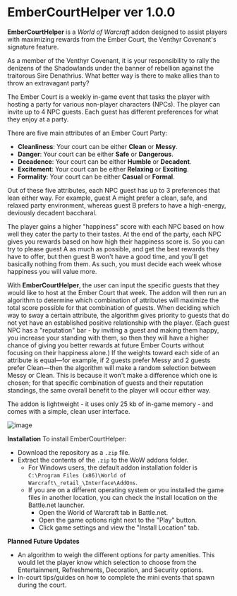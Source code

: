 # EmberCourtHelper ver 1.0.0

**EmberCourtHelper** is a _World of Warcraft_ addon designed to assist players with maximizing rewards from the Ember Court, the Venthyr Covenant's signature feature.


As a member of the Venthyr Covenant, it is your responsibility to rally the denizens of the Shadowlands under the banner of rebellion against the traitorous Sire Denathrius. What better way is there to make allies than to throw an extravagant party?

The Ember Court is a weekly in-game event that tasks the player with hosting a party for various non-player characters (NPCs). The player can invite up to 4 NPC guests. Each guest has different preferences for what they enjoy at a party.

There are five main attributes of an Ember Court Party:
- **Cleanliness**: Your court can be either **Clean** or **Messy**.
- **Danger**: Your court can be either **Safe** or **Dangerous**.
- **Decadence**: Your court can be either **Humble** or **Decadent**.
- **Excitement**: Your court can be either **Relaxing** or **Exciting**.
- **Formality**: Your court can be either **Casual** or **Formal**.

Out of these five attributes, each NPC guest has up to 3 preferences that lean either way. For example, guest A might prefer a clean, safe, and relaxed party environment, whereas guest B prefers to have a high-energy, deviously decadent baccharal. 

The player gains a higher "happiness" score with each NPC based on how well they cater the party to their tastes. At the end of the party, each NPC gives you rewards based on how high their happiness score is. So you can try to please guest A as much as possible, and get the best rewards they have to offer, but then guest B won't have a good time, and you'll get basically nothing from them. As such, you must decide each week whose happiness you will value more.

With **EmberCourtHelper**, the user can input the specific guests that they would like to host at the Ember Court that week. The addon will then run an algorithm to determine which combination of attributes will maximize the total score possible for that combination of guests. When deciding which way to sway a certain attribute, the algorithm gives priority to guests that do not yet have an established positive relationship with the player. (Each guest NPC has a "reputation" bar - by inviting a guest and making them happy, you increase your standing with them, so then they will have a higher chance of giving you better rewards at future Ember Courts without focusing on their happiness alone.) If the weights toward each side of an attribute is equal—for example, if 2 guests prefer Messy and 2 guests prefer Clean—then the algorithm will make a random selection between Messy or Clean. This is because it won't make a difference which one is chosen; for that specific combination of guests and their reputation standings, the same overall benefit to the player will occur either way.

The addon is lightweight - it uses only 25 kb of in-game memory - and comes with a simple, clean user interface.

![image](https://user-images.githubusercontent.com/70063561/135683658-acce2456-17b8-4598-96c6-b476cefa56fb.png)

**Installation**
To install EmberCourtHelper: 
- Download the repository as a `.zip` file.
- Extract the contents of the `.zip` to the WoW addons folder.
  - For Windows users, the default addon installation folder is `C:\Program Files (x86)\World of Warcraft\_retail_\Interface\AddOns`.
  - If you are on a different operating system or you installed the game files in another location, you can check the install location on the Battle.net launcher.
    - Open the World of Warcraft tab in Battle.net.
    - Open the game options right next to the "Play" button.
    - Click game settings and view the "Install Location" tab.

**Planned Future Updates**
- An algorithm to weigh the different options for party amenities. This would let the player know which selection to choose from the Entertainment, Refreshments, Decoration, and Security options.
- In-court tips/guides on how to complete the mini events that spawn during the court.
